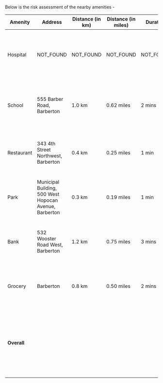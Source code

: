 Below is the risk assessment of the nearby amenities -

| Amenity    | Address                                            | Distance (in km) | Distance (in miles) | Duration | Risk Score | Rationale                                                                                                                 |
|------------|----------------------------------------------------|------------------|---------------------|----------|------------|---------------------------------------------------------------------------------------------------------------------------|
| Hospital   | NOT_FOUND                                          | NOT_FOUND        | NOT_FOUND           | NOT_FOUND | 10         | Complete lack of hospital information poses a high risk for medical emergencies.                                          |
| School     | 555 Barber Road, Barberton                         | 1.0 km           | 0.62 miles          | 2 mins   | 2          | Proximity to school (1.0 km or 0.62 miles) is beneficial for families, indicating low risk.                               |
| Restaurant | 343 4th Street Northwest, Barberton                | 0.4 km           | 0.25 miles          | 1 min    | 1          | Excellent proximity to dining options enhances lifestyle convenience.                                                    |
| Park       | Municipal Building, 500 West Hopocan Avenue, Barberton | 0.3 km           | 0.19 miles          | 1 min    | 1          | Very close to a park (0.3 km or 0.19 miles), which is ideal for recreational activities.                                   |
| Bank       | 532 Wooster Road West, Barberton                   | 1.2 km           | 0.75 miles          | 3 mins   | 3          | Nearby banking facilities reduce financial accessibility risks.                                                           |
| Grocery    | Barberton                                          | 0.8 km           | 0.50 miles          | 2 mins   | 2          | Moderate distance to grocery store supports daily convenience with low risk.                                               |
| **Overall**|                                                    |                  |                     |          | 3.1667     | Property has a mix of low-risk amenities; however, absence of hospital data significantly impacts overall risk assessment. |